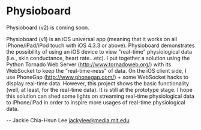 Physioboard
============
Physioboard (v2) is coming soon.



Physioboard (v1) is an iOS universal app (meaning that it works on all iPhone/iPad/iPod touch 
with iOS 4.3.3 or above). Physioboard demonstrates the possibility of using an iOS 
device to view "real-time" physiological data (i.e., skin conductance, heart rate...etc).
I put together a solution using the Python Tornado Web Server (http://www.tornadoweb.org/) with
its WebSocket to keep the "real-time-ness" of data. On the iOS client side, I use 
PhoneGap (http://www.phonegap.com/) + some WebSocket hacks to display real-time data. 
However, this project shows the basic functionality (well, at least, for the real-time data).
It is still at the prototype stage. I hope this solution can shed some lights on streaming 
real-time physiological data to iPhone/iPad in order to inspire more usages of
real-time physiological data. 

-- 
Jackie Chia-Hsun Lee
jackylee@media.mit.edu
